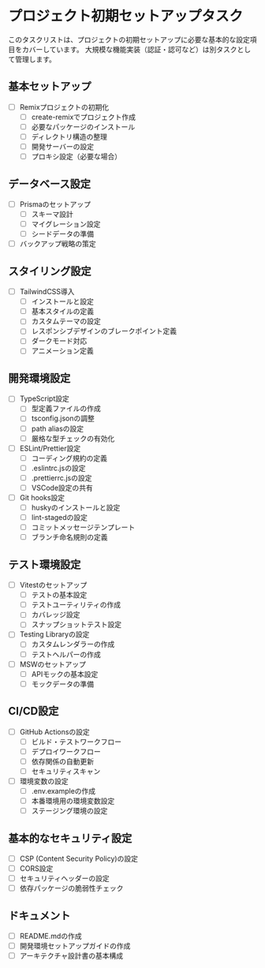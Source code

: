 # プロジェクト初期セットアップタスク

このタスクリストは、プロジェクトの初期セットアップに必要な基本的な設定項目をカバーしています。
大規模な機能実装（認証・認可など）は別タスクとして管理します。

## 基本セットアップ

- [ ] Remixプロジェクトの初期化
  - [ ] create-remixでプロジェクト作成
  - [ ] 必要なパッケージのインストール
  - [ ] ディレクトリ構造の整理
  - [ ] 開発サーバーの設定
  - [ ] プロキシ設定（必要な場合）

## データベース設定

- [ ] Prismaのセットアップ
  - [ ] スキーマ設計
  - [ ] マイグレーション設定
  - [ ] シードデータの準備
- [ ] バックアップ戦略の策定

## スタイリング設定

- [ ] TailwindCSS導入
  - [ ] インストールと設定
  - [ ] 基本スタイルの定義
  - [ ] カスタムテーマの設定
  - [ ] レスポンシブデザインのブレークポイント定義
  - [ ] ダークモード対応
  - [ ] アニメーション定義

## 開発環境設定

- [ ] TypeScript設定
  - [ ] 型定義ファイルの作成
  - [ ] tsconfig.jsonの調整
  - [ ] path aliasの設定
  - [ ] 厳格な型チェックの有効化
- [ ] ESLint/Prettier設定
  - [ ] コーディング規約の定義
  - [ ] .eslintrc.jsの設定
  - [ ] .prettierrc.jsの設定
  - [ ] VSCode設定の共有
- [ ] Git hooks設定
  - [ ] huskyのインストールと設定
  - [ ] lint-stagedの設定
  - [ ] コミットメッセージテンプレート
  - [ ] ブランチ命名規則の定義

## テスト環境設定

- [ ] Vitestのセットアップ
  - [ ] テストの基本設定
  - [ ] テストユーティリティの作成
  - [ ] カバレッジ設定
  - [ ] スナップショットテスト設定
- [ ] Testing Libraryの設定
  - [ ] カスタムレンダラーの作成
  - [ ] テストヘルパーの作成
- [ ] MSWのセットアップ
  - [ ] APIモックの基本設定
  - [ ] モックデータの準備

## CI/CD設定

- [ ] GitHub Actionsの設定
  - [ ] ビルド・テストワークフロー
  - [ ] デプロイワークフロー
  - [ ] 依存関係の自動更新
  - [ ] セキュリティスキャン
- [ ] 環境変数の設定
  - [ ] .env.exampleの作成
  - [ ] 本番環境用の環境変数設定
  - [ ] ステージング環境の設定

## 基本的なセキュリティ設定

- [ ] CSP (Content Security Policy)の設定
- [ ] CORS設定
- [ ] セキュリティヘッダーの設定
- [ ] 依存パッケージの脆弱性チェック

## ドキュメント

- [ ] README.mdの作成
- [ ] 開発環境セットアップガイドの作成
- [ ] アーキテクチャ設計書の基本構成
